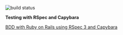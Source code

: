 ![build status](https://codeship.com/projects/0357b6e0-5796-0133-3866-36edf9c92862/status?branch=master)

**Testing with RSpec and Capybara** 

[BDD with Ruby on Rails using RSpec 3 and Capybara](https://www.udemy.com/rubyonrails-bdd-rspec-capybara/)
